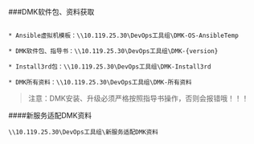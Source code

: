 ###DMK软件包、资料获取

```

* Ansible虚拟机模板：\\10.119.25.30\DevOps工具组\DMK-OS-AnsibleTemp

* DMK软件包、指导书：\\10.119.25.30\DevOps工具组\DMK-{version}

* Install3rd包：\\10.119.25.30\DevOps工具组\DMK-Install3rd

* DMK所有资料：\\10.119.25.30\DevOps工具组\DMK-所有资料

```

>注意：DMK安装、升级必须严格按照指导书操作，否则会报错哦！！！


####新服务适配DMK资料

```
\\10.119.25.30\DevOps工具组\新服务适配DMK资料

```